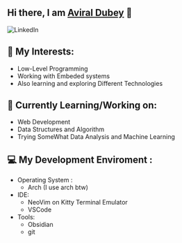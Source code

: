 ## Hi there, I am [Aviral Dubey](https://www.linkedin.com/in/aviral-dubey-0b3a04334/) 👋
<!-- List of socials and other links -->

![LinkedIn](https://www.linkedin.com/in/aviral-dubey-0b3a04334/)

<!--  -->

## 📓 My Interests: 
- Low-Level Programming
- Working with Embeded systems 
- Also learning and exploring Different Technologies

## 📢 Currently Learning/Working on:
- Web Development
- Data Structures and Algorithm
- Trying SomeWhat Data Analysis and Machine Learning

## 💻 My Development Enviroment :
- Operating System :
  - Arch \(I use arch btw)
- IDE:
  - NeoVim on Kitty Terminal Emulator
  - VSCode
- Tools:
  - Obsidian
  - git
